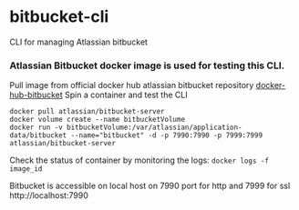 # bitbucket-cli
CLI for managing Atlassian bitbucket 


### Atlassian Bitbucket docker image is used for testing this CLI. 
Pull image from official docker hub atlassian bitbucket repository [docker-hub-bitbucket](https://hub.docker.com/r/atlassian/bitbucket-server/)
Spin a container and test the CLI

```
docker pull atlassian/bitbucket-server
docker volume create --name bitbucketVolume
docker run -v bitbucketVolume:/var/atlassian/application-data/bitbucket --name="bitbucket" -d -p 7990:7990 -p 7999:7999 atlassian/bitbucket-server

```

Check the status of container by monitoring the logs:
``` docker logs -f image_id ```

Bitbucket is accessible on local host on 7990 port for http and 7999 for ssl
http://localhost:7990

